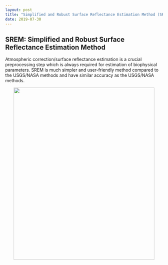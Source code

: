 ```yaml
---
layout: post
title: "Simplified and Robust Surface Reflectance Estimation Method (SREM)"
date: 2019-07-30
---
```


## **SREM: Simplified and Robust Surface Reflectance Estimation Method** 

Atmospheric correction/surface reflectance estimation is a crucial preprocessing step which is always required for estimation of biophysical parameters. SREM is much simpler and user-friendly method compared to the USGS/NASA methods and have similar accuracy as the USGS/NASA methods.

<p align="center">
  <img src="https://github.com/rsbilal/rsbilal.github.io/blob/master/image/SREM_Schematic_Diagram.png?raw=true" width="450px" height="550px"/></p>

